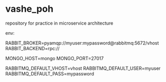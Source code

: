 # vashe_poh
repository for practice in microservice architecture

env:

RABBIT_BROKER=pyamqp://myuser:mypassword@rabbitmq:5672/vhost
RABBIT_BACKEND=rpc://

MONGO_HOST=mongo
MONGO_PORT=27017

RABBITMQ_DEFAULT_VHOST=vhost
RABBITMQ_DEFAULT_USER=myuser
RABBITMQ_DEFAULT_PASS=mypassword
